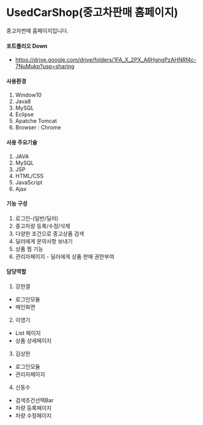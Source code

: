 # UsedCarShop(중고차판매 홈페이지)

중고차판매 홈페이지입니다.

#### 포트폴리오 Down
 - https://drive.google.com/drive/folders/1FA_X_2PX_A6HgngPzAHNRf4c-7NuMukp?usp=sharing

#### 사용환경
1. Window10
2. Java8
3. MySQL
4. Eclipse
5. Apatche Tomcat
6. Browser : Chrome

#### 사용 주요기술
1. JAVA
2. MySQL
3. JSP
4. HTML/CSS
5. JavaScript
6. Ajax

#### 기능 구성
1. 로그인-(일반/딜러)
2. 중고차량 등록/수정/삭제
3. 다양한 조건으로 중고상품 검색
4. 딜러에게 문의사항 보내기
5. 상품 찜 기능
6. 관리자페이지 - 딜러에게 상품 판매 권한부여

#### 담당역할
1. 강한결 
  - 로그인모듈
  - 메인화면
2. 이영기
  - List 페이지
  - 상품 상세페이지
3. 김상헌
  - 로그인모듈
  - 관리자페이지
4. 신동수
  - 검색조건선택Bar
  - 차량 등록페이지
  - 차량 수정페이지
 
